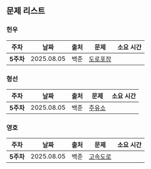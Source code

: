 ## 문제 리스트

<h3>헌우</h3>

|주차|날짜|출처|문제|소요 시간|
|--|--|--|--|--|
|**5주차** |2025.08.05|백준|[도로포장](https://www.acmicpc.net/problem/1162)|



<h3>형선</h3>

|주차|날짜|출처|문제|소요 시간|
|--|--|--|--|--|
|**5주차** |2025.08.05|백준|[주유소](https://www.acmicpc.net/problem/13308)|


<h3>영호</h3>

|주차|날짜|출처|문제|소요 시간|
|--|--|--|--|--|
|**5주차** |2025.08.05|백준|[고속도로](https://www.acmicpc.net/problem/1884)|
